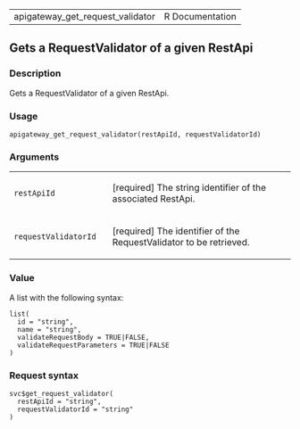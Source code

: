 <table style="width: 100%;">
<tbody>
<tr class="odd">
<td>apigateway_get_request_validator</td>
<td style="text-align: right;">R Documentation</td>
</tr>
</tbody>
</table>

## Gets a RequestValidator of a given RestApi

### Description

Gets a RequestValidator of a given RestApi.

### Usage

    apigateway_get_request_validator(restApiId, requestValidatorId)

### Arguments

<table>
<colgroup>
<col style="width: 35%" />
<col style="width: 65%" />
</colgroup>
<tbody>
<tr class="odd">
<td><code
id="apigateway_get_request_validator_:_restApiId">restApiId</code></td>
<td><p>[required] The string identifier of the associated
RestApi.</p></td>
</tr>
<tr class="even">
<td><code
id="apigateway_get_request_validator_:_requestValidatorId">requestValidatorId</code></td>
<td><p>[required] The identifier of the RequestValidator to be
retrieved.</p></td>
</tr>
</tbody>
</table>

### Value

A list with the following syntax:

    list(
      id = "string",
      name = "string",
      validateRequestBody = TRUE|FALSE,
      validateRequestParameters = TRUE|FALSE
    )

### Request syntax

    svc$get_request_validator(
      restApiId = "string",
      requestValidatorId = "string"
    )
